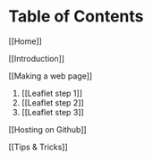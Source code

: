 # Table of Contents

[[Home]]

[[Introduction]]

[[Making a web page]]

1. [[Leaflet step 1]]
1. [[Leaflet step 2]]
1. [[Leaflet step 3]]

[[Hosting on Github]]

[[Tips & Tricks]]

